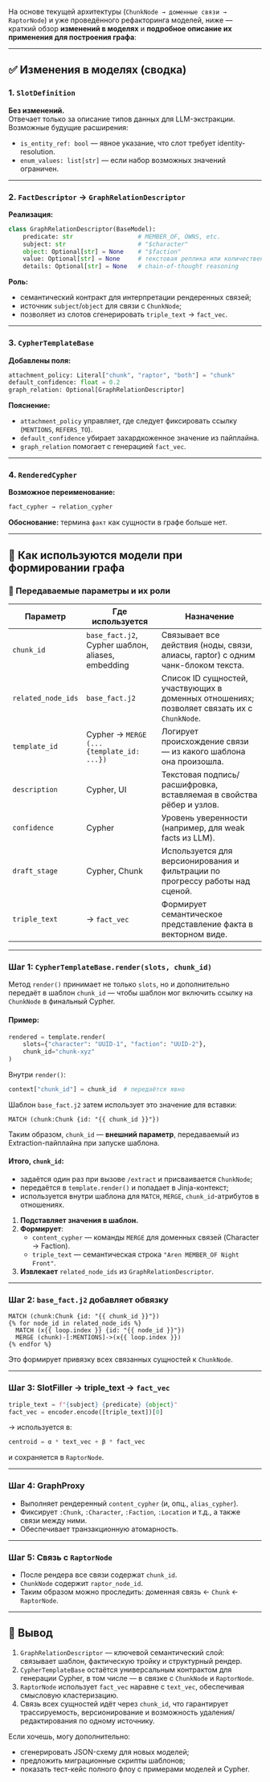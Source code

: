 На основе текущей архитектуры (`ChunkNode → доменные связи → RaptorNode`) и уже проведённого рефакторинга моделей, ниже — краткий обзор **изменений в моделях** и **подробное описание их применения для построения графа**:

---

## ✅ Изменения в моделях (сводка)

### 1. `SlotDefinition`

**Без изменений.**\
Отвечает только за описание типов данных для LLM-экстракции. Возможные будущие расширения:

- `is_entity_ref: bool` — явное указание, что слот требует identity-resolution.
- `enum_values: list[str]` — если набор возможных значений ограничен.

---

### 2. `FactDescriptor` → `GraphRelationDescriptor`

**Реализация:**

```python
class GraphRelationDescriptor(BaseModel):
    predicate: str                  # MEMBER_OF, OWNS, etc.
    subject: str                    # "$character"
    object: Optional[str] = None    # "$faction"
    value: Optional[str] = None     # текстовая реплика или количественное значение
    details: Optional[str] = None   # chain-of-thought reasoning
```

**Роль:**

- семантический контракт для интерпретации рендеренных связей;
- источник `subject`/`object` для связи с `ChunkNode`;
- позволяет из слотов сгенерировать `triple_text` → `fact_vec`.

---

### 3. `CypherTemplateBase`

**Добавлены поля:**

```python
attachment_policy: Literal["chunk", "raptor", "both"] = "chunk"
default_confidence: float = 0.2
graph_relation: Optional[GraphRelationDescriptor]
```

**Пояснение:**

- `attachment_policy` управляет, где следует фиксировать ссылку (`MENTIONS`, `REFERS_TO`).
- `default_confidence` убирает захардкоженное значение из пайплайна.
- `graph_relation` помогает с генерацией `fact_vec`.

---

### 4. `RenderedCypher`

**Возможное переименование:**

```python
fact_cypher → relation_cypher
```

**Обоснование:** термина `факт` как сущности в графе больше нет.

---

## 🔗 Как используются модели при формировании графа

### 📌 Передаваемые параметры и их роли

| Параметр           | Где используется                                  | Назначение                                                                                  |
| ------------------ | ------------------------------------------------- | ------------------------------------------------------------------------------------------- |
| `chunk_id`         | `base_fact.j2`, Cypher шаблон, aliases, embedding | Связывает все действия (ноды, связи, алиасы, raptor) с одним чанк-блоком текста.            |
| `related_node_ids` | `base_fact.j2`                                    | Список ID сущностей, участвующих в доменных отношениях; позволяет связать их с `ChunkNode`. |
| `template_id`      | Cypher → `MERGE (... {template_id: ...})`         | Логирует происхождение связи — из какого шаблона она произошла.                             |
| `description`      | Cypher, UI                                        | Текстовая подпись/расшифровка, вставляемая в свойства рёбер и узлов.                        |
| `confidence`       | Cypher                                            | Уровень уверенности (например, для weak facts из LLM).                                      |
| `draft_stage`      | Cypher, Chunk                                     | Используется для версионирования и фильтрации по прогрессу работы над сценой.               |
| `triple_text`      | → `fact_vec`                                      | Формирует семантическое представление факта в векторном виде.                               |

---

### Шаг 1: `CypherTemplateBase.render(slots, chunk_id)`

Метод `render()` принимает не только `slots`, но и дополнительно передаёт в шаблон `chunk_id` — чтобы шаблон мог включить ссылку на `ChunkNode` в финальный Cypher.

#### Пример:

```python
rendered = template.render(
    slots={"character": "UUID-1", "faction": "UUID-2"},
    chunk_id="chunk-xyz"
)
```

Внутри `render()`:

```python
context["chunk_id"] = chunk_id  # передаётся явно
```

Шаблон `base_fact.j2` затем использует это значение для вставки:

```cypher
MATCH (chunk:Chunk {id: "{{ chunk_id }}"})
```

Таким образом, `chunk_id` — **внешний параметр**, передаваемый из Extraction-пайплайна при запуске шаблона.

#### Итого, `chunk_id`:

- задаётся один раз при вызове `/extract` и присваивается `ChunkNode`;
- передаётся в `template.render()` и попадает в Jinja-контекст;
- используется внутри шаблона для `MATCH`, `MERGE`, `chunk_id`-атрибутов в отношениях.

1. **Подставляет значения в шаблон.**
2. **Формирует**:
   - `content_cypher` — команды `MERGE` для доменных связей (Character → Faction).
   - `triple_text` — семантическая строка `"Aren MEMBER_OF Night Front"`.
3. **Извлекает** `related_node_ids` из `GraphRelationDescriptor`.

---

### Шаг 2: `base_fact.j2` добавляет обвязку

```jinja2
MATCH (chunk:Chunk {id: "{{ chunk_id }}"})
{% for node_id in related_node_ids %}
  MATCH (x{{ loop.index }} {id: "{{ node_id }}"})
  MERGE (chunk)-[:MENTIONS]->(x{{ loop.index }})
{% endfor %}
```

Это формирует привязку всех связанных сущностей к `ChunkNode`.

---

### Шаг 3: SlotFiller → triple\_text → `fact_vec`

```python
triple_text = f"{subject} {predicate} {object}"
fact_vec = encoder.encode([triple_text])[0]
```

→ используется в:

```python
centroid = α * text_vec + β * fact_vec
```

и сохраняется в `RaptorNode`.

---

### Шаг 4: GraphProxy

- Выполняет рендеренный `content_cypher` (и, опц., `alias_cypher`).
- Фиксирует `:Chunk`, `:Character`, `:Faction`, `:Location` и т.д., а также связи между ними.
- Обеспечивает транзакционную атомарность.

---

### Шаг 5: Связь с `RaptorNode`

- После рендера все связи содержат `chunk_id`.
- `ChunkNode` содержит `raptor_node_id`.
- Таким образом можно проследить: доменная связь ← `Chunk` ← `RaptorNode`.

---

## 🧠 Вывод

1. `GraphRelationDescriptor` — ключевой семантический слой: связывает шаблон, фактическую тройку и структурный рендер.
2. `CypherTemplateBase` остаётся универсальным контрактом для генерации Cypher, в том числе — в связке с `ChunkNode` и `RaptorNode`.
3. `RaptorNode` использует `fact_vec` наравне с `text_vec`, обеспечивая смысловую кластеризацию.
4. Связь всех сущностей идёт через `chunk_id`, что гарантирует трассируемость, версионирование и возможность удаления/редактирования по одному источнику.

Если хочешь, могу дополнительно:

- сгенерировать JSON-схему для новых моделей;
- предложить миграционные скрипты шаблонов;
- показать тест-кейс полного флоу с примерами моделей и Cypher.
